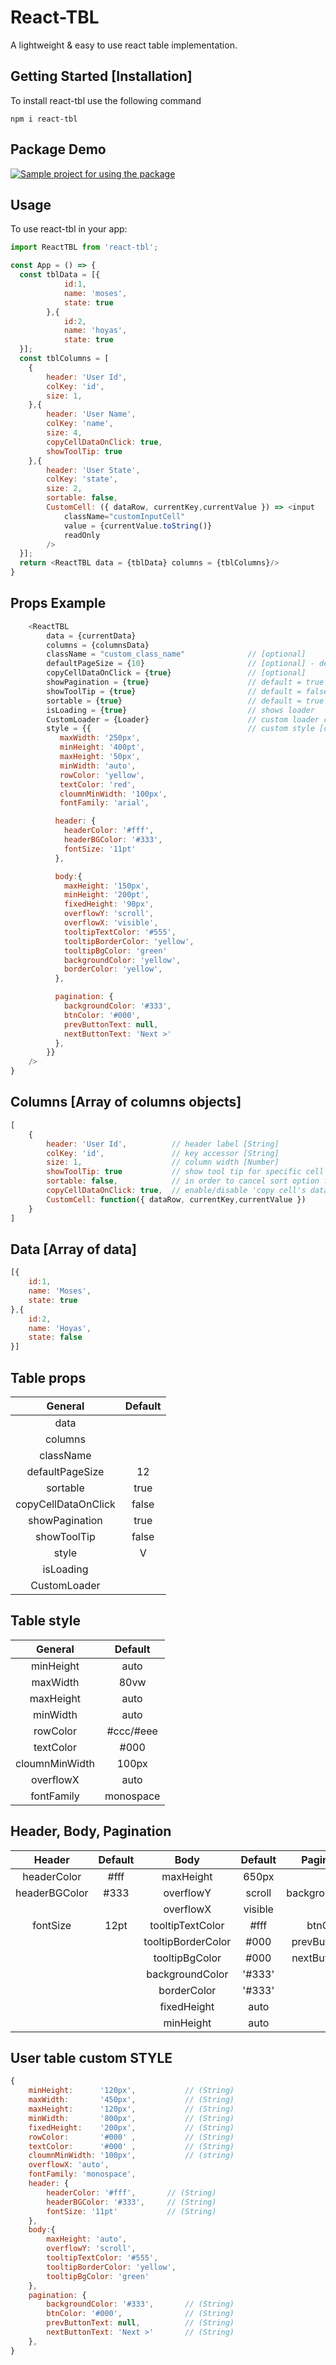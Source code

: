 # React-TBL

A lightweight & easy to use react table implementation.

## Getting Started [Installation]

To install react-tbl use the following command

```
npm i react-tbl
```
## Package Demo 

[![Sample project for using the package](https://codesandbox.io/static/img/play-codesandbox.svg)](https://codesandbox.io/s/react-tbl-586yc)

## Usage

To use react-tbl in your app:

```js
import ReactTBL from 'react-tbl';

const App = () => {
  const tblData = [{
            id:1,
            name: 'moses',
            state: true
        },{
            id:2,
            name: 'hoyas',
            state: true
  }];
  const tblColumns = [
    {
        header: 'User Id',
        colKey: 'id',
        size: 1,
    },{
        header: 'User Name',
        colKey: 'name',
        size: 4,
        copyCellDataOnClick: true,
        showToolTip: true
    },{
        header: 'User State',
        colKey: 'state',
        size: 2,
        sortable: false,
        CustomCell: ({ dataRow, currentKey,currentValue }) => <input
            className="customInputCell"
            value = {currentValue.toString()}
            readOnly
        />
  }];
  return <ReactTBL data = {tblData} columns = {tblColumns}/>
}
```
## Props Example
```js
    <ReactTBL
        data = {currentData}
        columns = {columnsData}
        className = "custom_class_name"              // [optional]
        defaultPageSize = {10}                       // [optional] - default = 12
        copyCellDataOnClick = {true}                 // [optional] 
        showPagination = {true}                      // default = true
        showToolTip = {true}                         // default = false
        sortable = {true}                            // default = true
        isLoading = {true}                           // shows loader           
        CustomLoader = {Loader}                      // custom loader component [optional]
        style = {{                                   // custom style [optional]
           maxWidth: '250px',
           minHeight: '400pt',
           maxHeight: '50px',
           minWidth: 'auto',
           rowColor: 'yellow',
           textColor: 'red',
           cloumnMinWidth: '100px',
           fontFamily: 'arial',

          header: {
            headerColor: '#fff',
            headerBGColor: '#333',
            fontSize: '11pt'
          },

          body:{
            maxHeight: '150px',
            minHeight: '200pt',
            fixedHeight: '90px',
            overflowY: 'scroll',
            overflowX: 'visible',
            tooltipTextColor: '#555',
            tooltipBorderColor: 'yellow',
            tooltipBgColor: 'green'
            backgroundColor: 'yellow',
            borderColor: 'yellow',
          },

          pagination: {
            backgroundColor: '#333',
            btnColor: '#000',
            prevButtonText: null,
            nextButtonText: 'Next >'
          },
        }}
    />
}
```

## Columns [Array of columns objects]
```js
[
    {
        header: 'User Id',          // header label [String]
        colKey: 'id',               // key accessor [String]
        size: 1,                    // column width [Number]
        showToolTip: true           // show tool tip for specific cell
        sortable: false,            // in order to cancel sort option for specific column  
        copyCellDataOnClick: true,  // enable/disable 'copy cell's data' on specific column 
        CustomCell: function({ dataRow, currentKey,currentValue })
    }
]
```
## Data [Array of data]
```js
[{
    id:1,
    name: 'Moses',
    state: true
},{
    id:2,
    name: 'Hoyas',
    state: false
}]
```

## Table props

|        General          |    Default     |
| :-------------------:   | :------------: |
|    data                 |                |
|    columns              |                |
|    className            |                |
|    defaultPageSize      |       12       |
|    sortable             |      true      |
|    copyCellDataOnClick  |      false     |
|    showPagination       |      true      |
|    showToolTip          |      false     |   shows tool tip for each cell
|    style                |        V       |
|    isLoading            |                |   shows loader when is loading = true
|    CustomLoader         |                |


## Table style

|      General      |    Default    | 
| :---------------: |:-------------:| 
|     minHeight     |     auto      | 
|     maxWidth      |     80vw      | 
|     maxHeight     |     auto      |  
|     minWidth      |     auto      |  
|     rowColor      |   #ccc/#eee   |  
|    textColor      |     #000      |  
|  cloumnMinWidth   |     100px     |  
|     overflowX     |     auto      |
|    fontFamily     |   monospace   |

## Header, Body, Pagination

|    Header      |    Default    |         Body          |  Default  |    Pagination     |   Default     |
| :-----------:  | :-----------: |  :----------------:   | :-------: | :--------------:  | :-----------: |
|  headerColor   |      #fff     |    maxHeight          |   650px   |                   |               | 
|  headerBGColor |      #333     |    overflowY          |   scroll  |  backgroundColor  |    #333       |
|                |               |    overflowX          |  visible  |                   |               |
|    fontSize    |      12pt     |    tooltipTextColor   |   #fff    |  btnColor         |    #000       |  
|                |               |    tooltipBorderColor |   #000    |  prevButtonText   |   Previous    |  
|                |               |    tooltipBgColor     |   #000    |  nextButtonText   |    Next       |             
|                |               |    backgroundColor    |  '#333'   |                   |               |
|                |               |    borderColor        |  '#333'   |                   |               |
|                |               |    fixedHeight        |   auto    |                   |               |  
|                |               |    minHeight          |   auto    |                   |               |


## User table custom STYLE 
```js
{
    minHeight:      '120px',           // (String) 
    maxWidth:       '450px',           // (String) 
    maxHeight:      '120px',           // (String) 
    minWidth:       '800px',           // (String)
    fixedHeight:    '200px',           // (String) 
    rowColor:       '#000' ,           // (String) 
    textColor:      '#000' ,           // (String) 
    cloumnMinWidth: '100px',           // (string)
    overflowX: 'auto',
    fontFamily: 'monospace',
    header: {
        headerColor: '#fff',       // (String) 
        headerBGColor: '#333',     // (String) 
        fontSize: '11pt'           // (String) 
    },
    body:{
        maxHeight: 'auto',
        overflowY: 'scroll',
        tooltipTextColor: '#555',
        tooltipBorderColor: 'yellow',
        tooltipBgColor: 'green'
    },
    pagination: {
        backgroundColor: '#333',       // (String) 
        btnColor: '#000',              // (String) 
        prevButtonText: null,          // (String) 
        nextButtonText: 'Next >'       // (String) 
    },
}
```